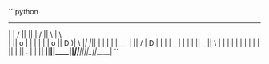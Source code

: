 ´´´python
   ______   ____  ____  _       ____  ____   ___   
  |      | /    ||    || |     /    ||    \ |   \  
   |      ||  o  | |  | | |    |  o  ||  D  )|    \ 
   |_|  |_||     | |  | | |___ |     ||    / |  D  |
     |  |  |  _  | |  | |     ||  _  ||    \ |     |
       |  |  |  |  | |  | |     ||  |  ||  .  \|     |
         |__|  |__|__||____||_____||__|__||__|\_||_____|
´´

